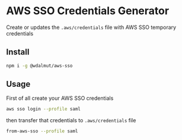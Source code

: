 # AWS SSO Credentials Generator

Create or updates the `.aws/credentials` file with AWS SSO temporary credentials

## Install

```sh
npm i -g @wdalmut/aws-sso
```

## Usage

First of all create your AWS SSO credentials

```sh
aws sso login --profile saml
```

then transfer that credentials to `.aws/credentials` file

```sh
from-aws-sso --profile saml
```

